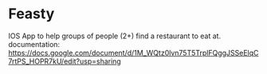 # Feasty
IOS App to help groups of people (2+) find a restaurant to eat at.
documentation: https://docs.google.com/document/d/1M_WQtz0lvn75T5TrplFQggJSSeElqC7rtPS_HOPR7kU/edit?usp=sharing
